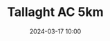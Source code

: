 ---
title: Tallaght AC 5km  
location: Tallaght, Co. Dublin
date: 2024-03-17 10:00
latitude: 53.291426
longitude: -6.356593
results:
results:
  - place: 7
    name: Mark Naylor
    time: 15.54
    category: MS
    note: 
  - place: 19
    name: Conor O'Loughlin
    time: 17.05
    category: M40
    note: 
  - place: 30
    name: Patrick Fox
    time: 17.26
    category: MS
    note: 
  - place: 36
    name: Oisin Murphy
    time: 17.37
    category: MS
    note: 
  - place: 37
    name: Arnaud Benjacar
    time: 17.39
    category: M50
    note: 
  - place: 47
    name: Cormac Long
    time: 18.10
    category: MS
    note: 
  - place: 57
    name: Anthony McMahon
    time: 18.21
    category: M45
    note: 
  - place: 69
    name: Ciara Broderick Farrell
    time: 18.47
    category: FS
    note: 
  - place: 104
    name: Alejandro Cavallo
    time: 19.34
    category: MS
    note: 
  - place: 111
    name: Rebecca McLoughlin
    time: 19.46
    category: FS
    note: 
  - place: 119
    name: Brigid Long 
    time: 19.56
    category: MS
    note: 
  - place: 132
    name: Eddie McGrath
    time: 20.22
    category: M55
    note: 
  - place: 138
    name: Annie Gittens
    time: 20.26
    category: FS
    note: 
  - place: 142
    name: Orla Gordon
    time: 20.36
    category: FS
    note: 
  - place: 167
    name: Aifric Gallagher
    time: 21.13
    category: FS
    note: 
  - place: 219
    name: Aoife Brady
    time: 22.31
    category: F40
    note: 
  - place: 282
    name: Heather Browning
    time: 24.31
    category: FS
    note: 
  - place: 292
    name: Pat Collins
    time: 24.43
    category: M70
    note: 
  - place: 296
    name: Ruth Murphy
    time: 24.43
    category: MS
    note: 
  - place: 309
    name: Michelle Skeath
    time: 25.38
    category: FS
    note: 
  - place: 331
    name: Joe Cooper
    time: 26.38
    category: M70
    note: 
---